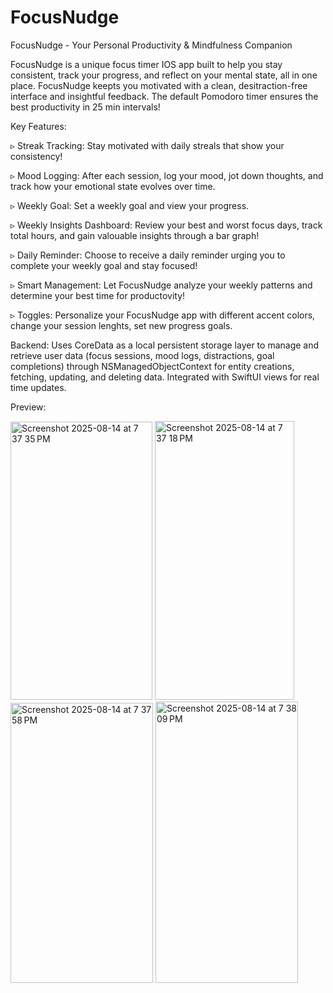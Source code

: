 # FocusNudge
FocusNudge - Your Personal Productivity & Mindfulness Companion

FocusNudge is a unique focus timer IOS app built to help you stay consistent, track your progress, and reflect on your mental state, all in one place. FocusNudge keepts you motivated with a clean, desitraction-free interface and insightful feedback. The default Pomodoro timer ensures the best productivity in 25 min intervals! 

Key Features: 

▹ Streak Tracking: Stay motivated with daily streals that show your consistency!

▹ Mood Logging: After each session, log your mood, jot down thoughts, and track how your emotional state evolves over time. 

▹ Weekly Goal: Set a weekly goal and view your progress.

▹ Weekly Insights Dashboard: Review your best and worst focus days, track total hours, and gain valouable insights through a bar graph!

▹ Daily Reminder: Choose to receive a daily reminder urging you to complete your weekly goal and stay focused!

▹ Smart Management: Let FocusNudge analyze your weekly patterns and determine your best time for productovity!

▹ Toggles: Personalize your FocusNudge app with different accent colors, change your session lenghts, set new progress goals.

Backend: Uses CoreData as a local persistent storage layer to manage and retrieve user data (focus sessions, mood logs, distractions, goal completions) through NSManagedObjectContext for entity creations, fetching, updating, and deleting data. Integrated with SwiftUI views for real time updates.

Preview: 



<img width="227" height="445" alt="Screenshot 2025-08-14 at 7 37 35 PM" src="https://github.com/user-attachments/assets/d8e2c143-fa07-4d63-9770-e3c7862116ff" /> <img width="223" height="446" alt="Screenshot 2025-08-14 at 7 37 18 PM" src="https://github.com/user-attachments/assets/7890b3c5-dfe4-41b6-a68d-de37511e49c7" /> <img width="228" height="448" alt="Screenshot 2025-08-14 at 7 37 58 PM" src="https://github.com/user-attachments/assets/3f00ad45-4f9d-4be0-82ea-d6a67441b599" />  <img width="228" height="450" alt="Screenshot 2025-08-14 at 7 38 09 PM" src="https://github.com/user-attachments/assets/70434fdf-b408-4412-b417-5f69d55c89ff" />

 


